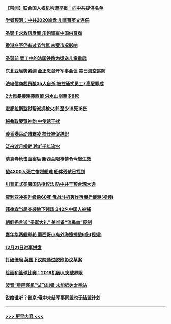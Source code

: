 #### [【禁闻】联合国人权机构遭举报：向中共提供名单](../pages/prog202/a102735392.md?t=12230901) 
#### [学者预测：中共2020崩盘 川普蔡英文连任](../pages/prog202/a102735354.md?t=12230901) 
#### [圣诞卡求救信发酵 乐购调查中国供货商](../pages/prog202/a102735337.md?t=12230901) 
#### [香港冬至仍有过节气氛 未受市况影响](../pages/prog202/a102735258.md?t=12230901) 
#### [圣诞前 罢工中的法国铁路为运送儿童重启](../pages/prog202/a102735196.md?t=12230901) 
#### [东北亚局势紧绷 金正恩召开军事会议 美日海空巡防](../pages/prog202/a102735150.md?t=12230901) 
#### [法电信商裁员酿35人自杀 被控骚扰员工7高层罪成](../pages/prog202/a102735125.md?t=12230901) 
#### [2大风暴接连袭西葡 洪水山崩至少8死](../pages/prog202/a102735066.md?t=12230901) 
#### [宏都拉斯监狱帮派拥枪火拼 至少18死16伤](../pages/prog202/a102735026.md?t=12230901) 
#### [秘鲁政要贺神韵 中使馆干扰](../pages/prog202/a102734954.md?t=12230901) 
#### [谈香港运动遭霸凌 校长被促辞职](../pages/prog202/a102734865.md?t=12230901) 
#### [泛舟渡月桥畔 聆听千年流水](../pages/prog202/a102734863.md?t=12230901) 
#### [清真寺枪击血案后 新西兰限枪禁令今起生效](../pages/prog202/a102734655.md?t=12230901) 
#### [酿4300人死亡惨烈船难 船体残骸已找到](../pages/prog202/a102734585.md?t=12230901) 
#### [川普正式签署国防授权法 防中共干预台湾大选](../pages/prog202/a102734587.md?t=12230901) 
#### [叙利亚冲突升级逾60死 俄战斗机轰炸再爆迁徙潮(视频)](../pages/prog202/a102734403.md?t=12230901) 
#### [菲律宾当局突袭地下赌场 342名中国人被捕](../pages/prog202/a102734392.md?t=12230901) 
#### [朝鲜扬言送“圣诞大礼” 美准备“流鼻血”反制](../pages/prog202/a102734387.md?t=12230901) 
#### [嘉年华两艘邮轮 墨西哥小岛外海擦撞酿6伤(视频)](../pages/prog202/a102734357.md?t=12230901) 
#### [12月21日时事拼盘](../pages/prog202/a102734213.md?t=12230901) 
#### [打破僵局 英国下议院通过脱欧协议草案](../pages/prog202/a102734197.md?t=12230901) 
#### [绘画和篮球比赛：2019机器人突破界限](../pages/prog202/a102734175.md?t=12230901) 
#### [波音“星际客机”试飞出错 未能抵达太空站](../pages/prog202/a102734149.md?t=12230901) 
#### [说给谁听？普京:俄中未结军事同盟也无结盟计划](../pages/prog202/a102734128.md?t=12230901) 

----
#### [ >>> 更早内容 <<< ](../indexes/prog202-earlier.md)

